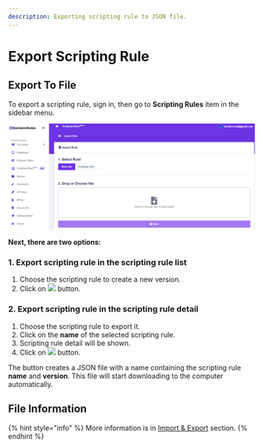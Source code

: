 ```yaml
---
description: Exporting scripting rule to JSON file.
---
```


# Export Scripting Rule

## Export To File

To export a scripting rule, sign in, then go to **Scripting Rules** item in the sidebar menu.

![](<../../.gitbook/assets/image (92).png>)

**Next, there are two options:**

### **1.** Export scripting rule in the scripting rule list

1. Choose the scripting rule to create a new version.
2. Click on ![](../../.gitbook/assets/screenshoteasy-5-.png) button.

### 2. Export scripting rule in the scripting rule detail

1. Choose the scripting rule to export it.
2. Click on the **name** of the selected scripting rule.
3. Scripting rule detail will be shown.
4. Click on ![](../../.gitbook/assets/screenshoteasy-5-.png) button.

The button creates a JSON file with a name containing the scripting rule **name** and **version**. This file will start downloading to the computer automatically.

## File Information

{% hint style="info" %}
More information is in [Import & Export](../../decision-tables/import-and-export-rule/) section.
{% endhint %}
